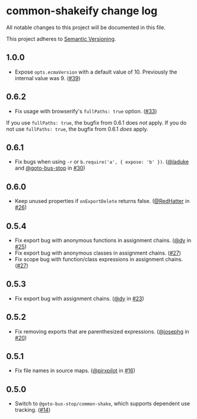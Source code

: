 # common-shakeify change log

All notable changes to this project will be documented in this file.

This project adheres to [Semantic Versioning](http://semver.org/).

## 1.0.0
* Expose `opts.ecmaVersion` with a default value of 10. Previously the internal value was 9. ([#39](https://github.com/browserify/common-shakeify/pull/39))

## 0.6.2
* Fix usage with browserify's `fullPaths: true` option. ([#33](https://github.com/browserify/common-shakeify/pull/33))

If you use `fullPaths: true`, the bugfix from 0.6.1 does _not_ apply. If you do not use `fullPaths: true`, the bugfix from 0.6.1 _does_ apply.

## 0.6.1
* Fix bugs when using `-r` or `b.require('a', { expose: 'b' })`. ([@laduke](https://github.com/laduke) and [@goto-bus-stop](https://github.com/goto-bus-stop) in [#30](https://github.com/browserify/common-shakeify/pull/30))

## 0.6.0
* Keep unused properties if `onExportDelete` returns false. ([@RedHatter](https://github.com/RedHatter) in [#26](https://github.com/browserify/common-shakeify/pull/26))

## 0.5.4
* Fix export bug with anonymous functions in assignment chains. ([@dy](https://github.com/dy) in [#25](https://github.com/browserify/common-shakeify/pull/25))
* Fix export bug with anonymous classes in assignment chains. ([#27](https://github.com/browserify/common-shakeify/pull/27))
* Fix scope bug with function/class expressions in assignment chains. ([#27](https://github.com/browserify/common-shakeify/pull/27))

## 0.5.3
* Fix export bug with assignment chains. ([@dy](https://github.com/dy) in [#23](https://github.com/browserify/common-shakeify/pull/23))

## 0.5.2
* Fix removing exports that are parenthesized expressions. ([@josephg](https://github.com/josephg) in [#20](https://github.com/browserify/common-shakeify/pull/20))

## 0.5.1
* Fix file names in source maps. ([@pirxpilot](https://github.com/pirxpilot) in [#16](https://github.com/browserify/common-shakeify/pull/16))

## 0.5.0
* Switch to `@goto-bus-stop/common-shake`, which supports dependent use tracking. ([#14](https://github.com/browserify/common-shakeify/pull/14))
